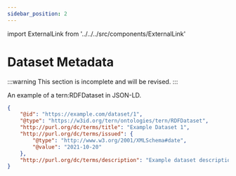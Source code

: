 ```yaml
---
sidebar_position: 2
---
```


import ExternalLink from '../../../src/components/ExternalLink'

# Dataset Metadata

:::warning
This section is incomplete and will be revised.
:::

An example of a <ExternalLink href="https://w3id.org/tern/ontologies/tern/RDFDataset">tern:RDFDataset</ExternalLink> in JSON-LD.

```json
{
    "@id": "https://example.com/dataset/1",
    "@type": "https://w3id.org/tern/ontologies/tern/RDFDataset",
    "http://purl.org/dc/terms/title": "Example Dataset 1",
    "http://purl.org/dc/terms/issued": {
        "@type": "http://www.w3.org/2001/XMLSchema#date",
        "@value": "2021-10-20"
    },
    "http://purl.org/dc/terms/description": "Example dataset description."
}
```